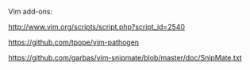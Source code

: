 Vim add-ons:

http://www.vim.org/scripts/script.php?script_id=2540

https://github.com/tpope/vim-pathogen

https://github.com/garbas/vim-snipmate/blob/master/doc/SnipMate.txt
